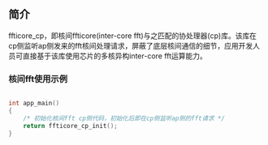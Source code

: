 ## 简介

ffticore_cp，即核间ffticore(inter-core fft)与之匹配的协处理器(cp)库。该库在cp侧监听ap侧发来的fft核间处理请求，屏蔽了底层核间通信的细节，应用开发人员可直接基于该库使用芯片的多核异构inter-core fft运算能力。

###  核间fft使用示例

```c

int app_main()
{
    /* 初始化核间fft cp侧代码，初始化后即在cp侧监听ap侧的fft请求 */
	return ffticore_cp_init();
}

```

